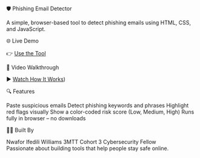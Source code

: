 🛡 Phishing Email Detector

A simple, browser-based tool to detect phishing emails using HTML, CSS, and JavaScript.


🌐 Live Demo

👉 [Use the Tool](https://optimusprime-t.github.io/Phishing-Email-Detector/)

🎥 Video Walkthrough

▶ [Watch How It Works](https://www.loom.com/share/5356eb2a26f94761b034d31f998f4812))


🔍 Features

 Paste suspicious emails
 Detect phishing keywords and phrases
 Highlight red flags visually
 Show a color-coded risk score (Low, Medium, High)
 Runs fully in browser – no downloads

👨‍💻 Built By

Nwafor Ifedili Williams
3MTT Cohort 3 Cybersecurity Fellow  
Passionate about building tools that help people stay safe online.
